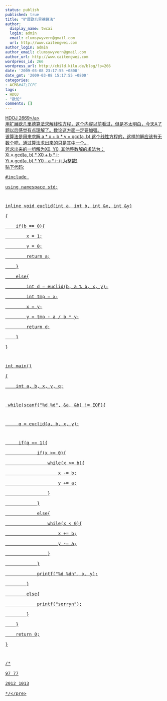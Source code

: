 ```yaml
---
status: publish
published: true
title: "扩展欧几里德算法"
author:
  display_name: twcai
  login: admin
  email: clumsywyvern@gmail.com
  url: http://www.caitengwei.com
author_login: admin
author_email: clumsywyvern@gmail.com
author_url: http://www.caitengwei.com
wordpress_id: 266
wordpress_url: http://child.kilu.de/blog/?p=266
date: '2009-03-08 23:17:55 +0800'
date_gmt: '2009-03-08 15:17:55 +0800'
categories:
- ACM&#47;ICPC
tags:
- HDOJ
- "数论"
comments: []
---
```

<p><a href="http:&#47;&#47;acm.hdu.edu.cn&#47;showproblem.php?pid=2669" target="_BLANK">HDOJ 2669<&#47;a><br />
用扩展欧几里德算法求解线性方程，这个内容以前看过，但是不太明白，今天A了题以后感觉有点理解了。数论这方面一定要加强。<br />
该算法是用来求解 a * x + b * y = gcd(a, b) 这个线性方程的，这样的解应该有无数个吧，通过算法求出来的只是其中一个。<br />
若求出来的一组解为X0, Y0, 其他整数解的求法为：<br />
Xi = gcd(a, b) * X0 + b * i;<br />
Yi = gcd(a, b) * Y0 - a * i; (i 为整数)<br />
贴下代码:</p>
<pre class="prettyprint">#include <iostream><br />
using namespace std;</p>
<p>inline void euclid(int a, int b, int &x, int &y)<br />
{<br />
	if(b == 0){<br />
		x = 1;<br />
		y = 0;<br />
		return a;<br />
	}<br />
	else{<br />
		int d = euclid(b, a % b, x, y);<br />
		int tmp = x;<br />
		x = y;<br />
		y = tmp - a &#47; b * y;<br />
		return d;<br />
	}<br />
}</p>
<p>int main()<br />
{<br />
	int a, b, x, y, q;</p>
<p>	while(scanf("%d %d", &a, &b) != EOF){</p>
<p>		q = euclid(a, b, x, y);</p>
<p>		if(q == 1){<br />
			if(x >= 0){<br />
				while(x >= b){<br />
					x -= b;<br />
					y += a;<br />
				}<br />
			}<br />
			else{<br />
				while(x < 0){<br />
					x += b;<br />
					y -= a;<br />
				}<br />
			}<br />
			printf("%d %dn", x, y);<br />
		}<br />
		else{<br />
			printf("sorryn");<br />
		}<br />
	}<br />
	return 0;<br />
}</p>
<p>&#47;*<br />
97 77<br />
2012 1013<br />
*&#47;<&#47;pre></p>
